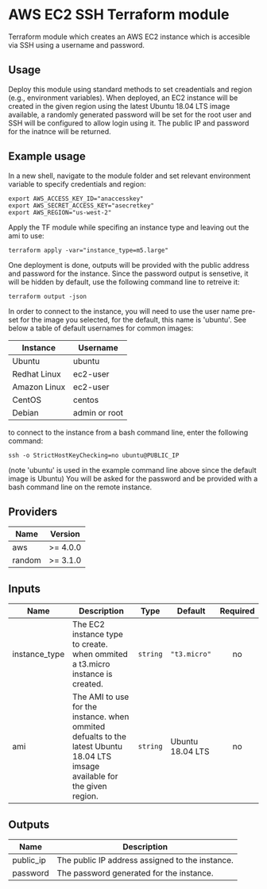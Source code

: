 # AWS EC2 SSH Terraform module

Terraform module which creates an AWS EC2 instance which is accesible via SSH using a username and password.

## Usage

Deploy this module using standard methods to set creadentials and region (e.g., environment variables).
When deployed, an EC2 instance will be created in the given region using the latest Ubuntu 18.04 LTS image available, a randomly generated password will be set for the root user and SSH will be configured to allow login using it.
The public IP and password for the inatnce will be returned.

## Example usage

In a new shell, navigate to the module folder and set relevant environment variable to specify credentials and region:
```
export AWS_ACCESS_KEY_ID="anaccesskey"
export AWS_SECRET_ACCESS_KEY="asecretkey"
export AWS_REGION="us-west-2"
```

Apply the TF module while specifing an instance type and leaving out the ami to use:
```
terraform apply -var="instance_type=m5.large"
```
One deployment is done, outputs will be provided with the public address and password for the instance. Since the password output is sensetive, it will be hidden by default, use the following command line to retreive it:
```
terraform output -json
```
In order to connect to the instance, you will need to use the user name pre-set for the image you selected, for the default, this name is 'ubuntu'.
See below a table of default usernames for common images:

| Instance |Username |
|------|-------------|
Ubuntu | ubuntu
Redhat Linux | ec2-user
Amazon Linux | ec2-user
CentOS | centos
Debian | admin or root

to connect to the instance from a bash command line, enter the following command:

```
ssh -o StrictHostKeyChecking=no ubuntu@PUBLIC_IP
```
(note 'ubuntu' is used in the example command line above since the default image is Ubuntu)
You will be asked for the password and be provided with a bash command line on the remote instance.

## Providers

| Name | Version |
|------|---------|
| aws | >= 4.0.0 |
| random | >= 3.1.0 |

## Inputs

| Name | Description | Type | Default | Required |
|------|-------------|------|---------|:--------:|
| instance_type | The EC2 instance type to create. when ommited a t3.micro instance is created. | `string` | `"t3.micro"` | no |
| ami | The AMI to use for the instance. when ommited defualts to the latest Ubuntu 18.04 LTS imsage available for the given region. | `string` | Ubuntu 18.04 LTS | no |

## Outputs

| Name | Description |
|------|-------------|
public_ip | The public IP address assigned to the instance.
password | The password generated for the instance.

